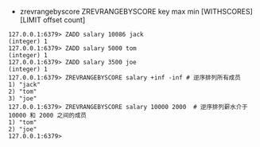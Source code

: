 - zrevrangebyscore
ZREVRANGEBYSCORE key max min [WITHSCORES] [LIMIT offset count]
```redis
127.0.0.1:6379> ZADD salary 10086 jack
(integer) 1
127.0.0.1:6379> ZADD salary 5000 tom
(integer) 1
127.0.0.1:6379> ZADD salary 3500 joe
(integer) 1
127.0.0.1:6379> ZREVRANGEBYSCORE salary +inf -inf # 逆序排列所有成员
1) "jack"
2) "tom"
3) "joe"
127.0.0.1:6379> ZREVRANGEBYSCORE salary 10000 2000  # 逆序排列薪水介于 10000 和 2000 之间的成员
1) "tom"
2) "joe"
127.0.0.1:6379>
```
